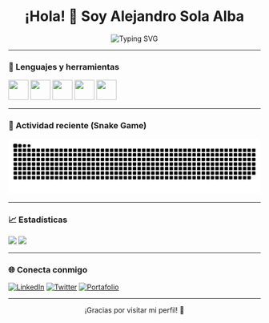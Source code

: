 <h1 align="center">¡Hola! 👋 Soy Alejandro Sola Alba</h1>

<p align="center">
  <img src="https://readme-typing-svg.herokuapp.com?font=Fira+Code&pause=1000&center=true&vCenter=true&width=435&lines=Desarrollador+Fullstack;Amante+de+la+tecnolog%C3%ADa;Siempre+aprendiendo+nuevas+cosas" alt="Typing SVG" />
</p>

---

### 🔧 Lenguajes y herramientas

<p align="left">
  <img src="https://cdn.jsdelivr.net/gh/devicons/devicon/icons/javascript/javascript-original.svg" width="40" height="40"/>
  <img src="https://cdn.jsdelivr.net/gh/devicons/devicon/icons/react/react-original.svg" width="40" height="40"/>
  <img src="https://cdn.jsdelivr.net/gh/devicons/devicon/icons/nodejs/nodejs-original.svg" width="40" height="40"/>
  <img src="https://cdn.jsdelivr.net/gh/devicons/devicon/icons/python/python-original.svg" width="40" height="40"/>
  <img src="https://cdn.jsdelivr.net/gh/devicons/devicon/icons/postgresql/postgresql-original.svg" width="40" height="40"/>
</p>

---

### 🐍 Actividad reciente (Snake Game)

<picture>
  <source media="(prefers-color-scheme: dark)" srcset="https://raw.githubusercontent.com/AlexSolaAlba/AlexSolaAlba/output/github-snake-dark.svg" />
  <source media="(prefers-color-scheme: light)" srcset="https://raw.githubusercontent.com/AlexSolaAlba/AlexSolaAlba/output/github-snake.svg" />
  <img alt="github-snake" src="https://raw.githubusercontent.com/AlexSolaAlba/AlexSolaAlba/output/github-snake.svg" />
</picture>

---

### 📈 Estadísticas

<p align="left">
  <img height="180em" src="https://github-readme-stats.vercel.app/api?username=AlexSolaAlba&show_icons=true&theme=tokyonight" />
  <img height="180em" src="https://github-readme-stats.vercel.app/api/top-langs/?username=AlexSolaAlba&layout=compact&theme=tokyonight" />
</p>

---

### 🌐 Conecta conmigo

[![LinkedIn](https://img.shields.io/badge/LinkedIn-blue?logo=linkedin&style=for-the-badge)](https://linkedin.com/in/TU_USUARIO)
[![Twitter](https://img.shields.io/badge/Twitter-1DA1F2?logo=twitter&style=for-the-badge)](https://twitter.com/TU_USUARIO)
[![Portafolio](https://img.shields.io/badge/Portafolio-Web?logo=google-chrome&style=for-the-badge)](https://tusitio.com)

---

<p align="center">¡Gracias por visitar mi perfil! 🚀</p>
